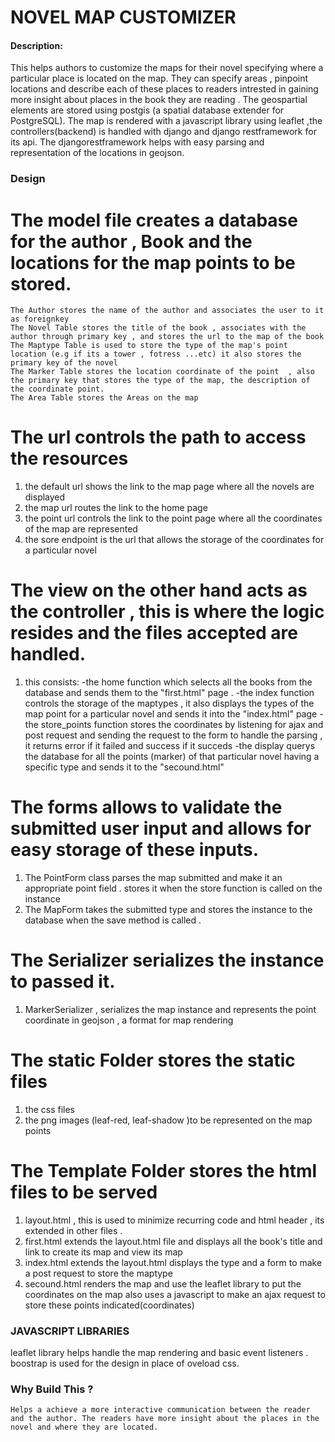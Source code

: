 # NOVEL MAP CUSTOMIZER

#### Description:
  This helps authors to customize the maps for their novel specifying where a particular place is located on the map.
  They can specify areas , pinpoint locations and describe each of these places to readers intrested in gaining more insight about places in the book
  they are reading .
  The geospartial elements are stored using postgis (a spatial database extender for PostgreSQL). The map is rendered with a javascript library using leaflet ,the
  controllers(backend) is handled with django and django restframework for its api. The djangorestframework helps with easy parsing and representation of the locations in geojson.
### Design
#  The model file creates a database for the author , Book and the locations for the map points to be stored.
    The Author stores the name of the author and associates the user to it as foreignkey
    The Novel Table stores the title of the book , associates with the author through primary key , and stores the url to the map of the book
    The Maptype Table is used to store the type of the map's point location (e.g if its a tower , fotress ...etc) it also stores the primary key of the novel
    The Marker Table stores the location coordinate of the point  , also the primary key that stores the type of the map, the description of the coordinate point.
    The Area Table stores the Areas on the map
# The url controls the path to access the resources
  1. the default url shows the link to the map page where all the novels are displayed
  2. the map url routes the link to the home page
  3. the point url controls the link to the point page where all the coordinates of the map are represented
  4. the sore endpoint is the url that allows the storage of the coordinates for a particular novel

# The view on the other hand acts as the controller , this is where the logic resides and the files accepted are handled.
  1. this consists:
   -the home function which selects all the books from the database and sends them to the "first.html" page .
   -the index function controls the storage of the maptypes , it also displays the types of the map point for a particular novel and sends it into the
  "index.html" page
   -the store_points function stores the coordinates by listening for ajax and post request and sending the request to the form to handle the parsing , it returns error if it failed and success if it succeds
   -the display querys the database for all the points (marker) of that particular novel having a specific type and sends it to the "secound.html"

#  The forms allows to validate the submitted user input and allows for easy storage of these inputs.
  1. The PointForm class parses the map submitted and make it an appropriate point field . stores it when the store function is called on the instance
  2. The MapForm takes the submitted type and stores the instance to the database when the save method is called .

#  The Serializer serializes the instance to passed it.
  1. MarkerSerializer , serializes the map instance and represents the point coordinate in  geojson , a format for map rendering

# The static Folder stores the static files
  1. the css files
  2. the png images (leaf-red, leaf-shadow )to be represented on the map points

# The Template Folder stores the html files to be served
  1. layout.html , this is used to minimize recurring code and html header , its extended in other files .
  2. first.html extends the layout.html file and displays all the book's title and link to create its map and view its map
  3. index.html extends the layout.html displays the type and a form to make a post request to store the maptype
  4. secound.html renders the map and use the leaflet library to put the coordinates on the map also uses a javascript to make an ajax request to store these points indicated(coordinates)

### JAVASCRIPT LIBRARIES
  leaflet library helps handle the map rendering and basic event listeners .
  boostrap  is used for the design in place of oveload css.


 ### Why Build This ?
    Helps a achieve a more interactive communication between the reader and the author. The readers have more insight about the places in the novel and where they are located.




